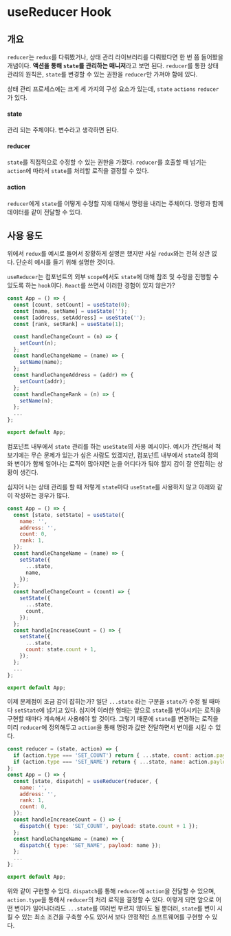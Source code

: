 # useReducer Hook
## 개요
```reducer```는 ```redux```를 다뤄봤거나, 상태 관리 라이브러리를 다뤄봤다면 한 번 쯤 들어봤을 개념이다. **액션을 통해 ```state```를 관리하는 매니저**라고 보면 된다. ```reducer```를 통한 상태 관리의 원칙은, ```state```를 변경할 수 있는 권한을 ```reducer```만 가져야 함에 있다.

상태 관리 프로세스에는 크게 세 가지의 구성 요소가 있는데, ```state``` ```actions``` ```reducer```가 있다.
#### state
관리 되는 주체이다. 변수라고 생각하면 된다.
#### reducer
```state```를 직접적으로 수정할 수 있는 권한을 가졌다. ```reducer```를 호출할 때 넘기는 ```action```에 따라서 ```state```를 처리할 로직을 결정할 수 있다.
#### action
```reducer```에게 ```state```를 어떻게 수정할 지에 대해서 명령을 내리는 주체이다. 명령과 함께 데이터를 같이 전달할 수 있다.
## 사용 용도
위에서 ```redux```를 예시로 들어서 장황하게 설명은 했지만 사실 ```redux```와는 전혀 상관 없다. 단순히 예시를 들기 위해 설명한 것이다.

```useReducer```는 컴포넌트의 외부 ```scope```에서도 ```state```에 대해 참조 및 수정을 진행할 수 있도록 하는 ```hook```이다. ```React```를 쓰면서 이러한 경험이 있지 않은가?
```javascript
const App = () => {
  const [count, setCount] = useState(0);
  const [name, setName] = useState('');
  const [address, setAddress] = useState('');
  const [rank, setRank] = useState(1);

  const handleChangeCount = (n) => {
    setCount(n);
  };
  const handleChangeName = (name) => {
    setName(name);
  };
  const handleChangeAddress = (addr) => {
    setCount(addr);
  };
  const handleChangeRank = (n) => {
    setName(n);
  };
  ...
};

export default App;
```
컴포넌트 내부에서 ```state``` 관리를 하는 ```useState```의 사용 예시이다. 예시가 간단해서 척 보기에는 무슨 문제가 있는가 싶은 사람도 있겠지만, 컴포넌트 내부에서 ```state```의 정의와 변이가 함께 일어나는 로직이 많아지면 눈을 어디다가 둬야 할지 감이 잘 안잡히는 상황이 생긴다.

심지어 나는 상태 관리를 할 때 저렇게 ```state```마다 ```useState```를 사용하지 않고 아래와 같이 작성하는 경우가 많다.
```javascript
const App = () => {
  const [state, setState] = useState({
    name: '',
    address: '',
    count: 0,
    rank: 1,
  });
  const handleChangeName = (name) => {
    setState({
      ...state,
      name,
    });
  };
  const handleChangeCount = (count) => {
    setState({
      ...state,
      count,
    });
  };
  const handleIncreaseCount = () => {
    setState({
      ...state,
      count: state.count + 1,
    });
  };
  ...
};

export default App;
```
이제 문제점이 조금 감이 잡히는가? 일단 ```...state``` 라는 구분을 ```state```가 수정 될 때마다 ```setState```에 넘기고 있다. 심지어 이러한 형태는 앞으로 ```state```를 변이시키는 로직을 구현할 때마다 계속해서 사용해야 할 것이다.
그렇기 때문에 ```state```를 변경하는 로직을 미리 ```reducer```에 정의해두고 ```action```을 통해 명령과 값만 전달하면서 변이를 시킬 수 있다.
```javascript
const reducer = (state, action) => {
  if (action.type === 'SET_COUNT') return { ...state, count: action.payload };
  if (action.type === 'SET_NAME') return { ...state, name: action.payload };
};
const App = () => {
  const [state, dispatch] = useReducer(reducer, {
    name: '',
    address: '',
    rank: 1,
    count: 0,
  });
  const handleIncreaseCount = () => {
    dispatch({ type: 'SET_COUNT', payload: state.count + 1 });
  };
  const handleChangeName = (name) => {
    dispatch({ type: 'SET_NAME', payload: name });
  };
  ...
};

export default App;
```
위와 같이 구현할 수 있다. ```dispatch```를 통해 ```reducer```에 ```action```을 전달할 수 있으며, ```action.type```을 통해서 ```reducer```의 처리 로직을 결정할 수 있다. 이렇게 되면 앞으로 어떤 변이가 일어나더라도 ```...state```를 여러번 부르지 않아도 될 뿐더러, ```state```를 변이 시킬 수 있는 최소 조건을 구축할 수도 있어서 보다 안정적인 소프트웨어를 구현할 수 있다.